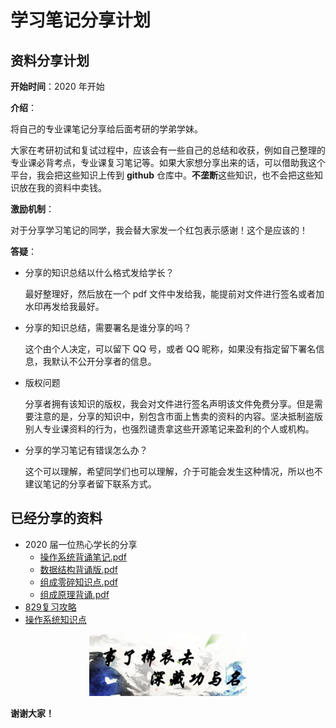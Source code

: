 # 学习笔记分享计划

## 资料分享计划

**开始时间**：2020 年开始

**介绍**：

将自己的专业课笔记分享给后面考研的学弟学妹。

大家在考研初试和复试过程中，应该会有一些自己的总结和收获，例如自己整理的专业课必背考点，专业课复习笔记等。如果大家想分享出来的话，可以借助我这个平台，我会把这些知识上传到 **github** 仓库中。**不垄断**这些知识，也不会把这些知识放在我的资料中卖钱。

**激励机制**：

对于分享学习笔记的同学，我会替大家发一个红包表示感谢！这个是应该的！

**答疑**：

* 分享的知识总结以什么格式发给学长？

  最好整理好，然后放在一个 pdf 文件中发给我，能提前对文件进行签名或者加水印再发给我最好。

* 分享的知识总结，需要署名是谁分享的吗？

  这个由个人决定，可以留下 QQ 号，或者 QQ 昵称，如果没有指定留下署名信息，我默认不公开分享者的信息。

* 版权问题

  分享者拥有该知识的版权，我会对文件进行签名声明该文件免费分享。但是需要注意的是，分享的知识中，别包含市面上售卖的资料的内容。坚决抵制盗版别人专业课资料的行为，也强烈谴责拿这些开源笔记来盈利的个人或机构。

* 分享的学习笔记有错误怎么办？

  这个可以理解，希望同学们也可以理解，介于可能会发生这种情况，所以也不建议笔记的分享者留下联系方式。

## 已经分享的资料

* 2020 届一位热心学长的分享
  * [操作系统背诵笔记.pdf](2020届一位热心学长的分享/操作系统背诵笔记-已签名.pdf)
  * [数据结构背诵版.pdf](2020届一位热心学长的分享/数据结构背诵版-已签名.pdf)
  * [组成零碎知识点.pdf](2020届一位热心学长的分享/组成零碎知识点-已签名.pdf)
  * [组成原理背诵.pdf](2020届一位热心学长的分享/组成原理背诵-已签名.pdf)
* [829复习攻略](829复习攻略-2020届初试第四名跨专业学长编写-已签名.pdf)
* [操作系统知识点](操作系统知识点-2020届一位热心学长的分享-已签名.pdf)

<div align="center">
    <a >
    	<img src="assets/image-20200422173126955.png" width=50% height=50% />
    </a>
</div>


**谢谢大家！**